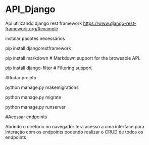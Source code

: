 # API_Django
Api utilizando django rest framework
https://www.django-rest-framework.org/#example

instalar pacotes necessários 

pip install djangorestframework

pip install markdown       # Markdown support for the browsable API.

pip install django-filter  # Filtering support

#Rodar projeto

python manage.py makemigrations

python manage.py migrate

python manage.py runserver


#Acessar endpoints

Abrindo o diretorio no navegador tera acesso a uma interface para interação com os endpoints
podendo realizar o CRUD de todos os endpoints

